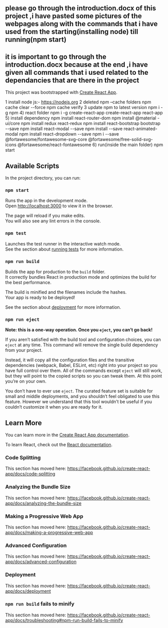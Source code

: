 ## please go through the introduction.docx of this project ,i have pasted some pictures of the webpages along with the commands that i have used from the starting(installing node) till running(npm start) 

## it is important to go through the introduction.docx because at the end ,i have given all commands that i used related to the dependancies that are there in the project
This project was bootstrapped with [Create React App](https://github.com/facebook/create-react-app).


1 install node js:-
https://nodejs.org
2 deleted npm –cache folders
npm cache clear --force
npm cache verify
3 update npm to latest version
npm  i -g npm 
4) react folder
npm  i  -g  create-react-app
create-react-app  react-app
5) install dependency
npm install  react-router-dom
npm install @material  -ui/core
npm install  redux react-redux
npm install  react-bootstrap  bootstrap  --save
npm install  react-modal  --save 
npm install  --save  react-animated-modal
npm install  react-dropdown  --save
npm i --save @fortawesome/fontawesome-svg-core  @fortawesome/free-solid-svg-icons @fortawesome/react-fontawesome
6) run(inside the main folder)
npm start




## Available Scripts

In the project directory, you can run:

### `npm start`

Runs the app in the development mode.<br />
Open [http://localhost:3000](http://localhost:3000) to view it in the browser.

The page will reload if you make edits.<br />
You will also see any lint errors in the console.

### `npm test`

Launches the test runner in the interactive watch mode.<br />
See the section about [running tests](https://facebook.github.io/create-react-app/docs/running-tests) for more information.

### `npm run build`

Builds the app for production to the `build` folder.<br />
It correctly bundles React in production mode and optimizes the build for the best performance.

The build is minified and the filenames include the hashes.<br />
Your app is ready to be deployed!

See the section about [deployment](https://facebook.github.io/create-react-app/docs/deployment) for more information.

### `npm run eject`

**Note: this is a one-way operation. Once you `eject`, you can’t go back!**

If you aren’t satisfied with the build tool and configuration choices, you can `eject` at any time. This command will remove the single build dependency from your project.

Instead, it will copy all the configuration files and the transitive dependencies (webpack, Babel, ESLint, etc) right into your project so you have full control over them. All of the commands except `eject` will still work, but they will point to the copied scripts so you can tweak them. At this point you’re on your own.

You don’t have to ever use `eject`. The curated feature set is suitable for small and middle deployments, and you shouldn’t feel obligated to use this feature. However we understand that this tool wouldn’t be useful if you couldn’t customize it when you are ready for it.

## Learn More

You can learn more in the [Create React App documentation](https://facebook.github.io/create-react-app/docs/getting-started).

To learn React, check out the [React documentation](https://reactjs.org/).

### Code Splitting

This section has moved here: https://facebook.github.io/create-react-app/docs/code-splitting

### Analyzing the Bundle Size

This section has moved here: https://facebook.github.io/create-react-app/docs/analyzing-the-bundle-size

### Making a Progressive Web App

This section has moved here: https://facebook.github.io/create-react-app/docs/making-a-progressive-web-app

### Advanced Configuration

This section has moved here: https://facebook.github.io/create-react-app/docs/advanced-configuration

### Deployment

This section has moved here: https://facebook.github.io/create-react-app/docs/deployment

### `npm run build` fails to minify

This section has moved here: https://facebook.github.io/create-react-app/docs/troubleshooting#npm-run-build-fails-to-minify

